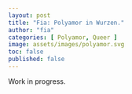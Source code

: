 ```yaml
---
layout: post
title: "Fia: Polyamor in Wurzen."
author: "fia"
categories: [ Polyamor, Queer ]
image: assets/images/polyamor.svg
toc: false
published: false
---
```


Work in progress.
